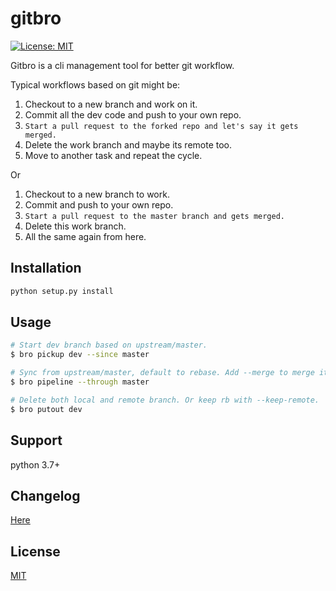 # gitbro

[![License: MIT](https://img.shields.io/badge/License-MIT-blue.svg)](LICENSE)

Gitbro is a cli management tool for better git workflow.

Typical workflows based on git might be:

1. Checkout to a new branch and work on it.
2. Commit all the dev code and push to your own repo.
3. `Start a pull request to the forked repo and let's say it gets merged.`
4. Delete the work branch and maybe its remote too.
5. Move to another task and repeat the cycle.

Or

1. Checkout to a new branch to work.
2. Commit and push to your own repo.
3. `Start a pull request to the master branch and gets merged.`
4. Delete this work branch.
5. All the same again from here.

## Installation

```bash
python setup.py install
```

## Usage

```bash
# Start dev branch based on upstream/master.
$ bro pickup dev --since master

# Sync from upstream/master, default to rebase. Add --merge to merge it.
$ bro pipeline --through master

# Delete both local and remote branch. Or keep rb with --keep-remote.
$ bro putout dev
```

## Support

python 3.7+

## Changelog

[Here](docs/CHANGELOG.md)

## License
[MIT](LICENSE)